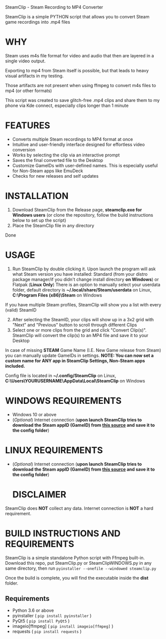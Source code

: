 SteamClip - Steam Recording to MP4 Converter

SteamClip is a simple PYTHON script that allows you to convert Steam game recordings into .mp4 files

# **WHY**

Steam uses m4s file format for video and audio that then are layered in a single video output.

Exporting to mp4 from Steam itself is possible, but that leads to heavy visual artifacts in my testing.

Those artifacts are not present when using ffmpeg to convert m4s files to mp4 (or other formats)

This script was created to save glitch-free .mp4 clips and share them to my phone via Kde connect, especially clips longer than 1 minute


# **FEATURES**

* Converts multiple Steam recordings to MP4 format at once
* Intuitive and user-friendly interface designed for effortless video conversion
* Works by selecting the clip via an interactive prompt
* Saves the final converted file to the Desktop
* Customize GameIDs with user-defined names. This is especially useful for Non-Steam apps like EmuDeck
* Checks for new releases and self updates

# **INSTALLATION**

1. Download SteamClip from the Release page, **steamclip.exe for Windows users** (or clone the repository, follow the build instructions below to set up the script)
2. Place the SteamClip file in any directory

Done

# **USAGE**

1. Run SteamClip by double clicking it. Upon launch the program will ask what Steam version you have installed: Standard (from your distro package manager/if you didn't change install directory **on Windows**) or Flatpak (**Linux Only**)
There is an option to manually select your userdata folder, default directory is **~/.local/share/Steam/userdata** on Linux, **C:\Program Files (x86)\Steam** on Windows

If you have multiple Steam profiles, SteamClip will show you a list with every (valid) SteamID
   
2. After selecting the SteamID, your clips will show up in a 3x2 grid with "Next" and "Previous" button to scroll through different Clips
3. Select one or more clips from the grid and click "Convert Clip(s)". SteamClip will convert the clip(s) to an MP4 file and save it to your Desktop

In case of missing **STEAM** Game Name (I.E. New Game release from Steam) you can manually update GameIDs in settings. 
**NOTE: You can now set a custom name for ANY app in SteamClip Settings, Non-Steam apps included.**

 Config file is located in **~/.config/SteamClip** on Linux, **C:\Users\YOURUSERNAME\AppData\Local\SteamClip** on Windows

# **WINDOWS REQUIREMENTS**
- Windows 10 or above
- (*Optional*) Internet connection (**upon launch SteamClip tries to download the Steam appID (GameID) from [this source](https://store.steampowered.com/api/appdetails) and save it to the config folder**)

# **LINUX REQUIREMENTS**
- (*Optional*) Internet connection (**upon launch SteamClip tries to download the Steam appID (GameID) from [this source](https://store.steampowered.com/api/appdetails) and save it to the config folder**)

  # DISCLAIMER
SteamClip does **NOT** collect any data. Internet connection is **NOT** a hard requirement.

# **BUILD INSTRUCTIONS AND REQUIREMENTS**
SteamClip is a simple standalone Python script with Ffmpeg built-in.
Download this repo, put SteamClip.py or SteamClipWINDOWS.py in any same directory, then run
`pyinstaller --onefile --windowed steamclip.py `

Once the build is complete, you will find the executable inside the **dist** folder.

## Requirements
* Python 3.6 or above
* pyinstaller ( `pip install pyinstaller` )
* PyQt5  ( `pip install PyQt5` )
* imageio[ffmpeg] ( `pip install imageio[ffmpeg]` )
* requests ( `pip install requests` )
